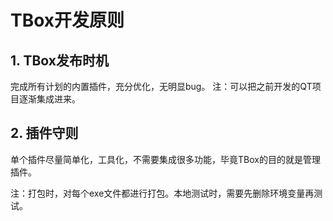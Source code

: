 # TBox开发原则

## 1. TBox发布时机

完成所有计划的内置插件，充分优化，无明显bug。
注：可以把之前开发的QT项目逐渐集成进来。

## 2. 插件守则

单个插件尽量简单化，工具化，不需要集成很多功能，毕竟TBox的目的就是管理插件。

注：打包时，对每个exe文件都进行打包。本地测试时，需要先删除环境变量再测试。